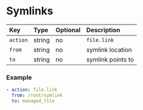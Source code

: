# Symlinks

| Key | Type | Optional | Description |
| :--- | :--- | :--- | :--- |
| `action` | string | no | `file.link` |
| `from` | string | no | symlink location |
| `to` | string | no | symlink points to |

### Example

```yaml
- action: file.link
  from: /root/symlink
  to: managed_file
```

